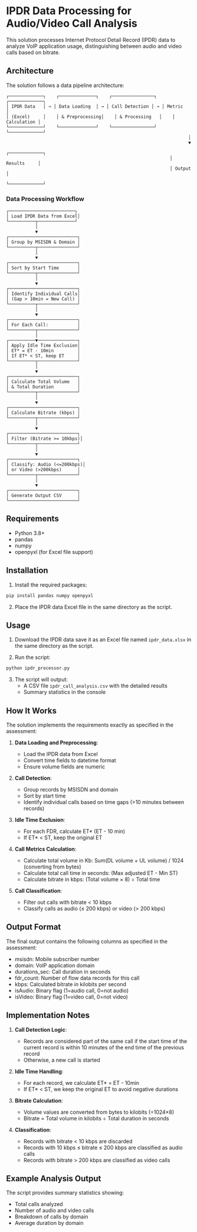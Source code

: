 # IPDR Data Processing for Audio/Video Call Analysis

This solution processes Internet Protocol Detail Record (IPDR) data to analyze VoIP application usage, distinguishing between audio and video calls based on bitrate.

## Architecture

The solution follows a data pipeline architecture:

```
┌─────────────┐    ┌──────────────┐    ┌────────────────┐    ┌─────────────┐
│ IPDR Data   │ → │ Data Loading  │ → │ Call Detection │ → │ Metric      │
│ (Excel)     │    │ & Preprocessing│    │ & Processing   │    │ Calculation │
└─────────────┘    └──────────────┘    └────────────────┘    └─────────────┘
                                                                     │
                                                                     ▼
                                                              ┌─────────────┐
                                                              │ Results     │
                                                              │ Output      │
                                                              └─────────────┘
```

### Data Processing Workflow

```
┌─────────────────────────┐
│ Load IPDR Data from Excel│
└──────────┬──────────────┘
           │
           ▼
┌──────────────────────────┐
│ Group by MSISDN & Domain │
└──────────┬───────────────┘
           │
           ▼
┌──────────────────────────┐
│ Sort by Start Time       │
└──────────┬───────────────┘
           │
           ▼
┌──────────────────────────┐
│ Identify Individual Calls│
│ (Gap > 10min = New Call) │
└──────────┬───────────────┘
           │
           ▼
┌──────────────────────────┐
│ For Each Call:           │
└──────────┬───────────────┘
           │
┌──────────▼───────────────┐
│ Apply Idle Time Exclusion│
│ ET* = ET - 10min         │
│ If ET* < ST, keep ET     │
└──────────┬───────────────┘
           │
           ▼
┌──────────────────────────┐
│ Calculate Total Volume   │
│ & Total Duration         │
└──────────┬───────────────┘
           │
           ▼
┌──────────────────────────┐
│ Calculate Bitrate (kbps) │
└──────────┬───────────────┘
           │
           ▼
┌──────────────────────────┐
│ Filter (Bitrate >= 10kbps)│
└──────────┬───────────────┘
           │
           ▼
┌──────────────────────────┐
│ Classify: Audio (<=200kbps)│
│ or Video (>200kbps)      │
└──────────┬───────────────┘
           │
           ▼
┌──────────────────────────┐
│ Generate Output CSV      │
└──────────────────────────┘
```

## Requirements

- Python 3.8+
- pandas
- numpy
- openpyxl (for Excel file support)

## Installation

1. Install the required packages:

```bash
pip install pandas numpy openpyxl
```

2. Place the IPDR data Excel file in the same directory as the script.

## Usage

1. Download the IPDR data save it as an Excel file named `ipdr_data.xlsx` in the same directory as the script.

2. Run the script:

```bash
python ipdr_processor.py
```

3. The script will output:
   - A CSV file `ipdr_call_analysis.csv` with the detailed results
   - Summary statistics in the console

## How It Works

The solution implements the requirements exactly as specified in the assessment:

1. **Data Loading and Preprocessing**:
   - Load the IPDR data from Excel
   - Convert time fields to datetime format
   - Ensure volume fields are numeric

2. **Call Detection**:
   - Group records by MSISDN and domain
   - Sort by start time
   - Identify individual calls based on time gaps (>10 minutes between records)

3. **Idle Time Exclusion**:
   - For each FDR, calculate ET* (ET - 10 min)
   - If ET* < ST, keep the original ET

4. **Call Metrics Calculation**:
   - Calculate total volume in Kb: Sum(DL volume + UL volume) / 1024 (converting from bytes)
   - Calculate total call time in seconds: (Max adjusted ET - Min ST)
   - Calculate bitrate in kbps: (Total volume × 8) ÷ Total time

5. **Call Classification**:
   - Filter out calls with bitrate < 10 kbps
   - Classify calls as audio (≤ 200 kbps) or video (> 200 kbps)

## Output Format

The final output contains the following columns as specified in the assessment:

- msisdn: Mobile subscriber number
- domain: VoIP application domain
- durations_sec: Call duration in seconds
- fdr_count: Number of flow data records for this call
- kbps: Calculated bitrate in kilobits per second
- isAudio: Binary flag (1=audio call, 0=not audio)
- isVideo: Binary flag (1=video call, 0=not video)

## Implementation Notes

1. **Call Detection Logic**:
   - Records are considered part of the same call if the start time of the current record is within 10 minutes of the end time of the previous record
   - Otherwise, a new call is started

2. **Idle Time Handling**:
   - For each record, we calculate ET* = ET - 10min
   - If ET* < ST, we keep the original ET to avoid negative durations

3. **Bitrate Calculation**:
   - Volume values are converted from bytes to kilobits (÷1024×8)
   - Bitrate = Total volume in kilobits ÷ Total duration in seconds

4. **Classification**:
   - Records with bitrate < 10 kbps are discarded
   - Records with 10 kbps ≤ bitrate ≤ 200 kbps are classified as audio calls
   - Records with bitrate > 200 kbps are classified as video calls

## Example Analysis Output

The script provides summary statistics showing:
- Total calls analyzed
- Number of audio and video calls
- Breakdown of calls by domain
- Average duration by domain
